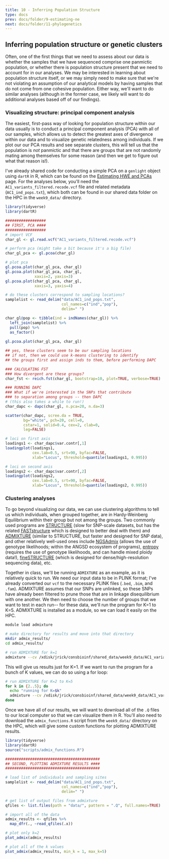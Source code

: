 ```yaml
---
title: 10 - Inferring Population Structure
type: docs
prev: docs/folder/9-estimating-ne
next: docs/folder/11-phylogenetics
---
```


## Inferring population structure or genetic clusters
Often, one of the first things that we need to assess about our data is whether the samples that we have sequenced comprise one panmictic population, or whether there is population structure present that we need to account for in our analyses. We may be interested in learning about population structure itself, or we may simply need to make sure that we're not violating an assumption of our analytical models by having samples that do not come from one cohesive population. Either way, we'll want to do similar analyses (although in the former case, we likely will want to do additional analyses based off of our findings).

### Visualizing structure: principal component analysis
The easiest, first-pass way of looking for population structure within our data usually is to conduct a principal component analysis (PCA) with all of our samples, which allows us to detect the greatest axes of divergence within our data and to visualize genetic relatedness among individuals. If we plot our our PCA results and see separate clusters, this will tell us that the population is *not* panmictic and that there are groups that are not randomly mating among themselves for some reason (and then we get to figure out what that reason is!).

I've already shared code for conducting a simple PCA on a `genlight` object using `dartR` in R, which can be found on the [Estimating HWE and PCAs](https://jessicarick.github.io/bioinformatics-for-conservation/docs/folder/8-hwe-pca/#plotting-a-pca-to-visualize-our-data) page. For the analyses below, you'll need the `AC1_variants_filtered.recode.vcf` file and related metadata (`AC1_ind_pops.txt`), which both can be found in our shared data folder on the HPC in the `week9_data/` directory.

```r
library(tidyverse)
library(dartR)

##################
## FIRST, PCA ####
##################
# import VCF
char_gl <- gl.read.vcf("AC1_variants_filtered.recode.vcf")

# perform pca (might take a bit because it's a big file)
char_gl_pca <- gl.pcoa(char_gl)

# plot pca
gl.pcoa.plot(char_gl_pca, char_gl)
gl.pcoa.plot(char_gl_pca, char_gl,
             xaxis=2, yaxis=3)
gl.pcoa.plot(char_gl_pca, char_gl,
             xaxis=3, yaxis=4)

# do these clusters correspond to sampling locations?
samplelist <- read_delim("data/AC1_ind_pops.txt", 
                         col_names=c("ind","pop"),
                         delim=" ")

char_gl@pop <- tibble(ind = indNames(char_gl)) %>%
  left_join(samplelist) %>%
  pull(pop) %>%
  as_factor()
  
gl.pcoa.plot(char_gl_pca, char_gl)

## yes, these clusters seem to be our sampling locations
## if not, then we could use k-means clustering to identify
## the groups first and assign inds to them, before performing DAPC

### CALCULATING FST
### How divergent are these groups?
char_fst <- reich.fst(char_gl, bootstrap=10, plot=TRUE, verbose=TRUE)

### RUNNING DAPC
### What if we're interested in the SNPs that contribute
### to separation among groups -- then DAPC
# (this also takes a while to run!)
char_dapc <- dapc(char_gl, n.pca=20, n.da=3)

scatter(char_dapc, scree.da = TRUE,
        bg="white", pch=20, cell=0,
        cstar=1, solid=0.4, cex=2, clab=0,
        leg=FALSE)

# loci on first axis
loadings1 <- char_dapc$var.contr[,1]
loadingplot(loadings1,
            cex.lab=0.5, srt=90, byfac=FALSE,
            xlab="Locus", threshold=quantile(loadings1, 0.995))

# loci on second axis
loadings2 <- char_dapc$var.contr[,2]
loadingplot(loadings2,
            cex.lab=0.5, srt=90, byfac=FALSE,
            xlab="Locus", threshold=quantile(loadings2, 0.995))
```

### Clustering analyses
To go beyond visualizing our data, we can use clustering algorithms to tell us which individuals, when grouped together, are in Hardy-Weinberg Equilibrium within their group but not among the groups. Two commonly used programs are [STRUCTURE](https://web.stanford.edu/group/pritchardlab/structure.html) (slow for SNP-scale datasets, but has the related [FASTstructure](https://rajanil.github.io/fastStructure/) which is designed to better deal with them) and [ADMIXTURE](https://dalexander.github.io/admixture/) (similar to STRUCTURE, but faster and designed for SNP data), and other relatively well-used ones include [NGSAdmix](https://www.popgen.dk/software/index.php/NgsAdmix) (allows the use of genotype likelihoods; within the ANGSD ecosystem of programs), [entropy](https://bitbucket.org/buerklelab/mixedploidy-entropy/src/master/) (requires the use of genotype likelihoods, and can handle mixed ploidy data!), [fineSTRUCTURE](http://paintmychromosomes.com/) (which is designed for dense/high-resolution sequencing data), etc.

Together in class, we'll be running `ADMIXTURE` as an example, as it is relatively quick to run. We need our input data to be in PLINK format; I've already converted our `vcf` to the necessary PLINK files (`.bed`, `.bim`, and `.fam`). ADMIXTURE assumes that our SNPs are unlinked, so these SNPs have already been filtered to prune those that are in linkage disequilibrium with one another. We then need to choose the number of groups that we want to test in each run-- for these data, we'll run the program for K=1 to K=5. ADMIXTURE is installed as a module, so we can load it easily on the HPC.

```sh
module load admixture

# make directory for results and move into that directory
mkdir admix_results/
cd admix_results/

# run ADMIXTURE for k=1
admixture --cv /xdisk/jrick/consbioinf/shared_data/week9_data/AC1_variants_filtered.bed 1
```
This will give us results just for K=1. If we want to run the program for a bunch of K values, we can do so using a for loop:

```sh
# run ADMIXTURE for K=2 to K=5
for k in {2..5}; do
  echo "running for K=$k"
  admixture --cv /xdisk/jrick/consbioinf/shared_data/week9_data/AC1_variants_filtered.bed $k
done
```
Once we have all of our results, we will want to download all of the `.Q` files to our local computer so that we can visualize them in R. You'll also need to download the `admix_functions.R` script from the `week9_data/` directory on the HPC, which will give some custom functions for plotting ADMIXTURE results.

```r
library(tidyverse)
library(dartR)
source("scripts/admix_functions.R")

##########################################
## SECOND, PLOTTING ADMIXTURE RESULTS ####
##########################################

# load list of individuals and sampling sites
samplelist <- read_delim("data/AC1_ind_pops.txt", 
                         col_names=c("ind","pop"),
                         delim=" ")

# get list of output files from admixture
qfiles <- list.files(path = "data/", pattern = ".Q", full.names=TRUE)

# import all of the data
admix_results <- qfiles %>%
  map_dfr(., ~read_qfiles(.x)) 

# plot only k=2
plot_admix(admix_results)

# plot all of the k values
plot_admix(admix_results, min_k = 1, max_k=5)
```

